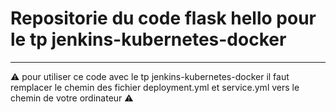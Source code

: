 # Repositorie du code flask hello pour le tp jenkins-kubernetes-docker
---
⚠️ pour utiliser ce code avec le tp jenkins-kubernetes-docker il faut remplacer le chemin des fichier deployment.yml et service.yml vers le chemin de votre ordinateur ⚠️
